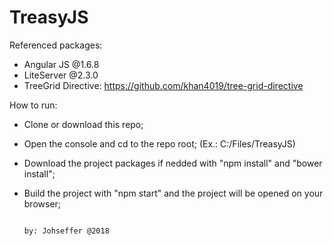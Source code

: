 # TreasyJS

Referenced packages:

* Angular JS @1.6.8
* LiteServer @2.3.0
* TreeGrid Directive: https://github.com/khan4019/tree-grid-directive

How to run:

- Clone or download this repo;
- Open the console and cd to the repo root; (Ex.: C:/Files/TreasyJS)
- Download the project packages if nedded with "npm install" and "bower install";
- Build the project with "npm start" and the project will be opened on your browser;

                                                                                                          by: Johseffer @2018
